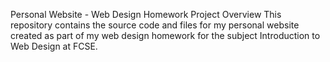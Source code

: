 Personal Website - Web Design Homework
Project Overview
This repository contains the source code and files for my personal website created as part of my web design homework for the subject Introduction to Web Design at FCSE.

